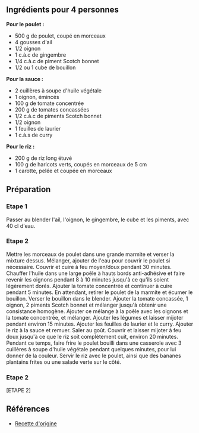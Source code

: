 ## Ingrédients pour 4 personnes

**Pour le poulet :**

- 500 g de poulet, coupé en morceaux
- 4 gousses d'ail
- 1/2 oignon
- 1 c.à.c de gingembre
- 1/4 c.à.c de piment Scotch bonnet
- 1/2 ou 1 cube de bouillon

**Pour la sauce :**

- 2 cuillères à soupe d'huile végétale
- 1 oignon, émincés
- 100 g de tomate concentrée
- 200 g de tomates concassées
- 1/2 c.à.c de piments Scotch bonnet
- 1/2 oignon
- 1 feuilles de laurier
- 1 c.à.s de curry

**Pour le riz :**

- 200 g de riz long étuvé
- 100 g de haricots verts, coupés en morceaux de 5 cm
- 1 carotte, pelée et coupée en morceaux

## Préparation

### Etape 1

Passer au blender l'ail, l'oignon, le gingembre, le cube et les piments, avec 40 cl d'eau.

### Etape 2

Mettre les morceaux de poulet dans une grande marmite et verser la mixture dessus. Mélanger, ajouter de l'eau pour couvrir le poulet si nécessaire. Couvrir et cuire à feu moyen/doux pendant 30 minutes.
Chauffer l'huile dans une large poêle à hauts bords anti-adhésive et faire revenir les oignons pendant 8 à 10 minutes jusqu'à ce qu'ils soient légèrement dorés.
Ajouter la tomate concentrée et continuer à cuire pendant 5 minutes.
En attendant, retirer le poulet de la marmite et écumer le bouillon.
Verser le bouillon dans le blender. Ajouter la tomate concassée, 1 oignon, 2 piments Scotch bonnet et mélanger jusqu'à obtenir une consistance homogène.
Ajouter ce mélange à la poêle avec les oignons et la tomate concentrée, et mélanger. Ajouter les légumes et laisser mijoter pendant environ 15 minutes.
Ajouter les feuilles de laurier et le curry. Ajouter le riz à la sauce et remuer. Saler au goût. Couvrir et laisser mijoter à feu doux jusqu'à ce que le riz soit complètement cuit, environ 20 minutes.
Pendant ce temps, faire frire le poulet bouilli dans une casserole avec 3 cuillères à soupe d'huile végétale pendant quelques minutes, pour lui donner de la couleur.
Servir le riz avec le poulet, ainsi que des bananes plantains frites ou une salade verte sur le côté.

### Etape 2

[ETAPE 2]

## Références

- [Recette d'origine](https://www.196flavors.com/fr/riz-wolof/)
